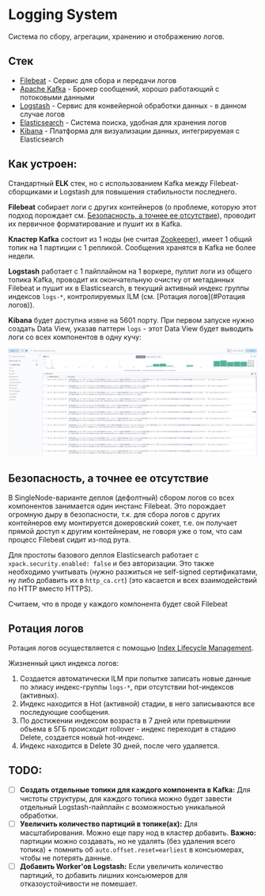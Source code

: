 # Logging System

Система по сбору, агрегации, хранению и отображению логов.

## Стек

- [Filebeat](https://www.elastic.co/products/beats/filebeat) - Сервис для сбора и передачи логов
- [Apache Kafka](https://kafka.apache.org/) - Брокер сообщений, хорошо работающий с потоковыми данными
- [Logstash](https://www.elastic.co/products/logstash) - Сервис для конвейерной обработки данных - в данном случае логов
- [Elasticsearch](https://www.elastic.co/) - Система поиска, удобная для хранения логов
- [Kibana](https://www.elastic.co/kibana/) - Платформа для визуализации данных, интегрируемая с Elasticsearch

## Как устроен:

Стандартный **ELK** стек, но с использованием Kafka между Filebeat-сборщиками и Logstash для повышения стабильности последнего.

**Filebeat** собирает логи с других контейнеров (о проблеме, которую этот подход порождает см. [Безопасность, а точнее ее отсутствие](#Безопасность)), проводит их первичное форматирование и пушит их в Kafka.

**Кластер Kafka** состоит из 1 ноды (не считая [Zookeeper](https://zookeeper.apache.org/)), имеет 1 общий топик на 1 партиции c 1 репликой.
Сообщения хранятся в Kafka не более недели.

**Logstash** работает с 1 пайплайном на 1 воркере, пуллит логи из общего топика Kafka, проводит их окончательную очистку от метаданных Filebeat и пушит их в Elasticsearch, в текущий активный индекс группы индексов `logs-*`, контролируемых ILM (см. [Ротация логов](#Ротация логов)).

**Kibana** будет доступна извне на 5601 порту. При первом запуске нужно создать Data View, указав паттерн `logs` - этот Data View будет выводить логи со всех компонентов в одну кучу:

<p align="center">
  <img src="https://github.com/P90Master/steamdb/blob/main/docs/img/logs_gui.png" alt="Logs GUI">
</p>

## Безопасность, а точнее ее отсутствие

В SingleNode-варианте деплоя (дефолтный) сбором логов со всех компонентов занимается один инстанс Filebeat.
Это порождает огромную дыру в безопасности, т.к. для сбора логов с других контейнеров ему монтируется докеровский сокет,
т.е. он получает прямой доступ к другим контейнерам, не говоря уже о том, что сам процесс Filebeat сидит из-под рута.

Для простоты базового деплоя Elasticsearch работает с `xpack.security.enabled: false` и без авторизации. Это также необходимо учитывать (нужно разжиться не self-signed сертификатами, ну либо добавить их в `http_ca.crt`) (это касается и всех взаимодействий по HTTP вместо HTTPS).

Считаем, что в проде у каждого компонента будет свой Filebeat

## Ротация логов

Ротация логов осуществляется с помощью [Index Lifecycle Management](https://www.elastic.co/guide/en/elasticsearch/reference/current/ilm.html).

Жизненный цикл индекса логов:

1. Создается автоматически ILM при попытке записать новые данные по элиасу индекс-группы `logs-*`, при отсутствии hot-индексов (активных).
2. Индекс находится в Hot (активной) стадии, в него записываются все последующие сообщения.
3. По достижении индексом возраста в 7 дней или превышении объема в 5ГБ происходит rollover - индекс переходит в стадию Delete, создается новый hot-индекс.
4. Индекс находится в Delete 30 дней, после чего удаляется.

## TODO:

- [ ] **Создать отдельные топики для каждого компонента в Kafka:** Для чистоты структуры, для каждого топика можно будет завести отдельный Logstash-пайплайн с возможностью уникальной обработки.
- [ ] **Увеличить количество партиций в топике(ах):** Для масштабирования. Можно еще пару нод в кластер добавить. **Важно:** партиции можно создавать, но не удалять (без удаления всего топика) + помнить об `auto.offset.reset=earliest` в консьюмерах, чтобы не потерять данные.
- [ ] **Добавить Worker'ов Logstash:** Если увеличить количество партиций, то добавить лишних консьюмеров для отказоустойчивости не помешает.
